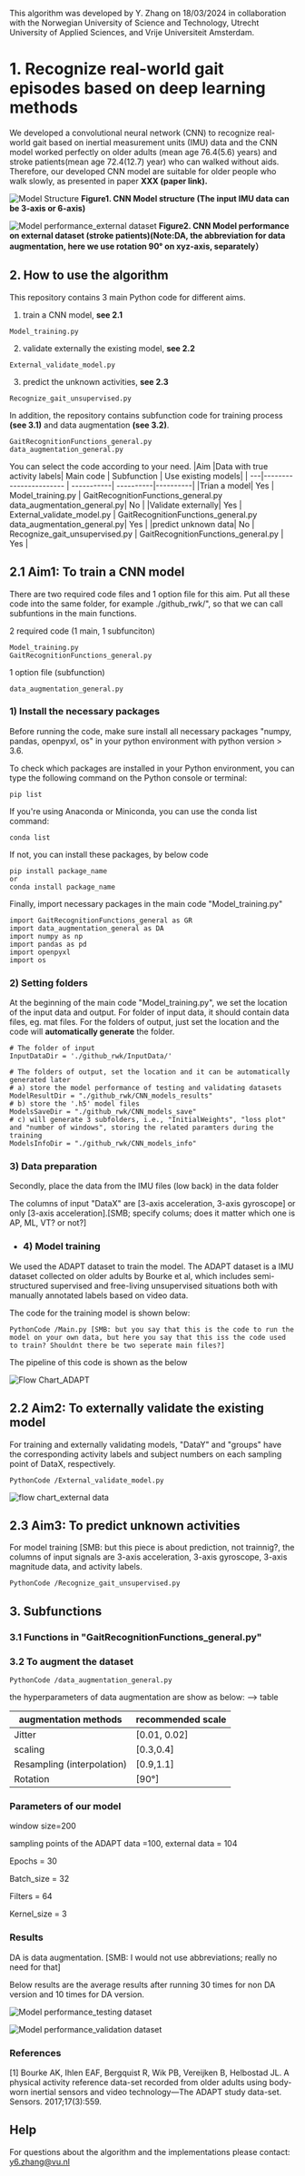 This algorithm was developed by Y. Zhang on 18/03/2024 in collaboration with the Norwegian University of Science and Technology, Utrecht University of Applied Sciences, and Vrije Universiteit Amsterdam.

# 1. Recognize real-world gait episodes based on deep learning methods

We developed a convolutional neural network (CNN) to recognize real-world gait based on inertial measurement units (IMU) data and the CNN model worked perfectly on older adults (mean age 76.4(5.6) years) and stroke patients(mean age 72.4(12.7) year) who can walked without aids. Therefore, our developed CNN model are suitable for older people who walk slowly, as presented in paper **XXX (paper link).**

![Model Structure](images/Model%20Structure.png)
**Figure1. CNN Model structure (The input IMU data can be 3-axis or 6-axis)**

![Model performance_external dataset](/images/Model%20performance_external%20dataset.png)
**Figure2. CNN Model performance on external dataset (stroke patients)(Note:DA, the abbreviation for data augmentation, here we use rotation 90° on xyz-axis, separately）**

## 2. How to use the algorithm
This repository contains 3 main Python code for different aims. 

1) train a CNN model, **see 2.1**
```
Model_training.py
```
2) validate externally the existing model, **see 2.2**
```
External_validate_model.py
```
3) predict the unknown activities, **see 2.3**
```
Recognize_gait_unsupervised.py
```

In addition, the repository contains subfunction code for training process **(see 3.1)** and data augmentation **(see 3.2)**.
```
GaitRecognitionFunctions_general.py
data_augmentation_general.py
```

You can select the code according to your need.
|Aim |Data with true activity labels| Main code | Subfunction | Use existing models|
| ---|----------------------- | -----------| ----------|----------|
|Trian a model| Yes | Model_training.py | GaitRecognitionFunctions_general.py <br>data_augmentation_general.py| No |
|Validate externally| Yes | External_validate_model.py | GaitRecognitionFunctions_general.py <br>data_augmentation_general.py| Yes |
|predict unknown data| No | Recognize_gait_unsupervised.py | GaitRecognitionFunctions_general.py | Yes |


## 2.1 Aim1: To train a CNN model

There are two required code files and 1 option file for this aim. Put all these code into the same folder, for example ./github_rwk/", so that we can call subfuntions in the main functions.

2 required code (1 main, 1 subfunciton)
```
Model_training.py
GaitRecognitionFunctions_general.py
```
1 option file (subfunction)
```
data_augmentation_general.py
```

### 1) Install the necessary packages
Before running the code, make sure install all necessary packages "numpy, pandas, openpyxl, os" in your python environment with python version > 3.6.

To check which packages are installed in your Python environment, you can type the following command on the Python console or terminal:
```
pip list
```
If you're using Anaconda or Miniconda, you can use the conda list command:
```
conda list
```

If not, you can install these packages, by below code
```
pip install package_name
or
conda install package_name
```

Finally, import necessary packages in the main code "Model_training.py"
```
import GaitRecognitionFunctions_general as GR
import data_augmentation_general as DA
import numpy as np
import pandas as pd
import openpyxl
import os
```

### 2) Setting folders
At the beginning of the main code "Model_training.py", we set the location of the input data and output. For folder of input data, it should contain data files, eg. mat files. For the folders of output, just set the location and the code will **automatically generate** the folder.
```
# The folder of input
InputDataDir = './github_rwk/InputData/'

# The folders of output, set the location and it can be automatically generated later
# a) store the model performance of testing and validating datasets
ModelResultDir = "./github_rwk/CNN_models_results"
# b) store the '.h5' model files 
ModelsSaveDir = "./github_rwk/CNN_models_save"
# c) will generate 3 subfolders, i.e., "InitialWeights", "loss plot" and "number of windows", storing the related paramters during the training
ModelsInfoDir = "./github_rwk/CNN_models_info"
```

### 3) Data preparation
Secondly, place the data from the IMU files (low back) in the data folder

The columns of input "DataX" are [3-axis acceleration, 3-axis gyroscope] or only [3-axis acceleration].[SMB; specify colums; does it matter which one is AP, ML, VT? or not?]


- ### 4) Model training

We used the ADAPT dataset to train the model. The ADAPT dataset is a IMU dataset collected on older adults by Bourke et al, which includes semi-structured supervised and free-living unsupervised situations both with manually annotated labels based on video data.  

The code for the training model is shown below:

```
PythonCode /Main.py [SMB: but you say that this is the code to run the model on your own data, but here you say that this iss the code used to train? Shouldnt there be two seperate main files?]
```

The pipeline of this code is shown as the below

![Flow Chart_ADAPT](images/flow%20chart_ADAPT.png)


## 2.2 Aim2: To externally validate the existing model
For training and externally validating models, "DataY" and "groups" have the corresponding activity labels and subject numbers on each sampling point of DataX, respectively.

```
PythonCode /External_validate_model.py
```

![flow chart_external data](images/flow%20chart_external%20data.png)

## 2.3 Aim3: To predict unknown activities

For model training [SMB: but this piece is about prediction, not trainnig?, the columns of input signals are 3-axis acceleration, 3-axis gyroscope, 3-axis magnitude data, and activity labels.

```
PythonCode /Recognize_gait_unsupervised.py
```
## 3. Subfunctions
### 3.1 Functions in "GaitRecognitionFunctions_general.py"
### 3.2 To augment the dataset

```
PythonCode /data_augmentation_general.py
```

the hyperparameters of data augmentation are show as below: --> table

| augmentation methods       | recommended scale |
| -------------------------- | ----------------- |
| Jitter                     | [0.01, 0.02]      |
| scaling                    | [0.3,0.4]         |
| Resampling (interpolation) | [0.9,1.1]         |
| Rotation                   | [90°]             |



### Parameters of our model

window size=200 

sampling points of the ADAPT data =100, external data = 104

Epochs = 30

Batch_size = 32

Filters = 64 

Kernel_size = 3




### Results

DA is data augmentation. [SMB: I would not use abbreviations; really no need for that]

Below results are the average results after running 30 times for non DA version and 10 times for DA version.



![Model performance_testing dataset](images/Model%20performance_testing%20dataset.png)

![Model performance_validation dataset](images/Model%20performance_validation%20dataset.png)



### References

[1] Bourke AK, Ihlen EAF, Bergquist R, Wik PB, Vereijken B, Helbostad JL. A physical activity reference data-set recorded from older adults using body-worn inertial sensors and video technology—The ADAPT study data-set. Sensors. 2017;17(3):559.



## Help

For questions about the algorithm and the implementations please contact: [y6.zhang@vu.nl](mailto:y6.zhang@vu.nl)
